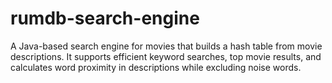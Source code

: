 # rumdb-search-engine
A Java-based search engine for movies that builds a hash table from movie descriptions. It supports efficient keyword searches, top movie results, and calculates word proximity in descriptions while excluding noise words.
